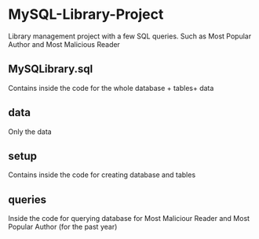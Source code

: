 # MySQL-Library-Project
Library management project with a few SQL queries. Such as Most Popular Author and Most Malicious Reader

## MySQLibrary.sql
Contains inside the code for the whole database + tables+ data

## data
Only the data

## setup
Contains inside the code for creating database and tables

## queries
Inside the code for querying database for Most Maliciour Reader and Most Popular Author (for the past year)
